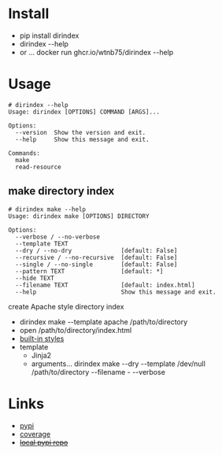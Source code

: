 # Install

- pip install dirindex
- dirindex --help
- or ... docker run ghcr.io/wtnb75/dirindex --help

# Usage

```
# dirindex --help
Usage: dirindex [OPTIONS] COMMAND [ARGS]...

Options:
  --version  Show the version and exit.
  --help     Show this message and exit.

Commands:
  make
  read-resource
```

## make directory index

```
# dirindex make --help
Usage: dirindex make [OPTIONS] DIRECTORY

Options:
  --verbose / --no-verbose
  --template TEXT
  --dry / --no-dry              [default: False]
  --recursive / --no-recursive  [default: False]
  --single / --no-single        [default: False]
  --pattern TEXT                [default: *]
  --hide TEXT
  --filename TEXT               [default: index.html]
  --help                        Show this message and exit.
```

create Apache style directory index

- dirindex make --template apache /path/to/directory
- open /path/to/directory/index.html
- [built-in styles](dirindex/templates/)
- template
    - Jinja2
    - arguments... dirindex make --dry --template /dev/null /path/to/directory --filename - --verbose

# Links

- [pypi](https://pypi.org/project/dirindex/)
- [coverage](https://wtnb75.github.io/dirindex/)
- ~~[local pypi repo](https://wtnb75.github.io/dirindex/dist/)~~
